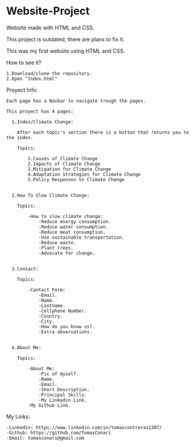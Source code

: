 # Website-Project
Website made with HTML and CSS.

This project is outdated, there are plans to fix it.

This was my first website using HTML and CSS.

How to see it?

    1.Download/clone the repository.
    2.Open "Index.html"

Proyect Info:

    Each page has a Navbar to navigate trough the pages.
    
    This proyect has 4 pages:
    
      1.Index/Climate Change:
      
        After each topic's section there is a button that returns you to the index.
        
        Topics:
        
            1.Causes of Climate Change
            2.Impacts of Climate Change
            3.Mitigation for Climate Change
            4.Adaptation Strategies for Climate Change
            5.Policy Responses to Climate Change
          
          
      2.How To Slow Climate Change:
      
        Topics:
        
            -How to slow climate change:
                -Reduce energy consumption.
                -Reduce water consumption.
                -Reduce meat consumption.
                -Use sustainable transportation.
                -Reduce waste.
                -Plant trees.
                -Advocate for change.
          
          
      3.Contact:

        Topics:
        
            -Contact Form:
                -Email.
                -Name.
                -Lastname.
                -Cellphone Number.
                -Country.
                -City.
                -How do you know us?.
                -Extra observations.
          
          
      4.About Me:
      
        Topics:
        
            -About Me:
                -Pic of myself.
                -Name.
                -Email.
                -Short Description.
                -Principal Skills.
                -My Linkedin Link.
            -My Github Link.

My Links:

    -Linkedin: https://www.linkedin.com/in/tomascontreras1307/
    -Github: https://github.com/TomasConari
    -Email: tomasconari@gmail.com
